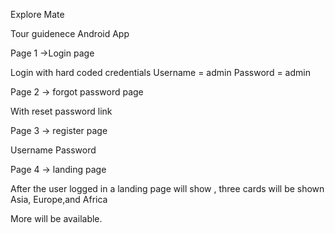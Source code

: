 Explore Mate

Tour guidenece Android App

Page 1 ->Login page 

Login with hard coded credentials 
Username = admin
Password = admin

Page 2 -> forgot password page 

With reset password link

Page 3 -> register page 

Username 
Password

Page 4 -> landing page 

After the user logged in  a landing page will show , three cards will be shown 
Asia, Europe,and Africa 

More will be available.
